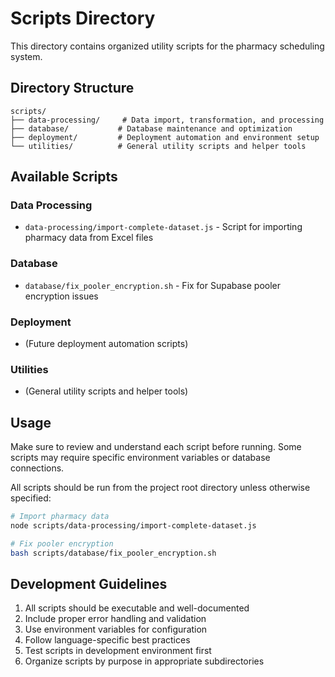 # Scripts Directory

This directory contains organized utility scripts for the pharmacy scheduling system.

## Directory Structure

```
scripts/
├── data-processing/     # Data import, transformation, and processing
├── database/           # Database maintenance and optimization
├── deployment/         # Deployment automation and environment setup
└── utilities/          # General utility scripts and helper tools
```

## Available Scripts

### Data Processing
- `data-processing/import-complete-dataset.js` - Script for importing pharmacy data from Excel files

### Database
- `database/fix_pooler_encryption.sh` - Fix for Supabase pooler encryption issues

### Deployment
- (Future deployment automation scripts)

### Utilities  
- (General utility scripts and helper tools)

## Usage

Make sure to review and understand each script before running. Some scripts may require specific environment variables or database connections.

All scripts should be run from the project root directory unless otherwise specified:

```bash
# Import pharmacy data
node scripts/data-processing/import-complete-dataset.js

# Fix pooler encryption
bash scripts/database/fix_pooler_encryption.sh
```

## Development Guidelines

1. All scripts should be executable and well-documented
2. Include proper error handling and validation
3. Use environment variables for configuration
4. Follow language-specific best practices
5. Test scripts in development environment first
6. Organize scripts by purpose in appropriate subdirectories 